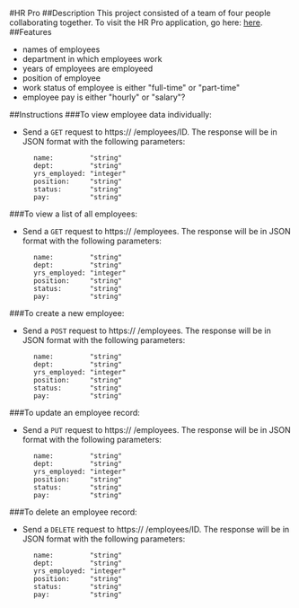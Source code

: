 #HR Pro
##Description
This project consisted of a team of four people collaborating together. To visit the HR Pro application, go here: <a href= "" > here</a>.
##Features
- names of employees
- department in which employees work
- years of employees are employeed
- position of employee
- work status of employee is either "full-time" or "part-time"
- employee pay is either "hourly" or "salary"?

##Instructions
###To view employee data individually:
- Send a `GET` request to https:// /employees/ID. The response will be in JSON format with the following parameters:

```
      name:         "string"
      dept:         "string"
      yrs_employed: "integer"
      position:     "string"
      status:       "string"
      pay:          "string"

```

###To view a list of all employees:
- Send a `GET` request to https:// /employees. The response will be in JSON format with the following parameters:

```
      name:         "string"
      dept:         "string"
      yrs_employed: "integer"
      position:     "string"
      status:       "string"
      pay:          "string"

```

###To create a new employee:
- Send a `POST` request to https:// /employees. The response will be in JSON format with the following parameters:

```
      name:         "string"
      dept:         "string"
      yrs_employed: "integer"
      position:     "string"
      status:       "string"
      pay:          "string"

```

###To update an employee record:
- Send a `PUT` request to https:// /employees. The response will be in JSON format with the following parameters:

```
      name:         "string"
      dept:         "string"
      yrs_employed: "integer"
      position:     "string"
      status:       "string"
      pay:          "string"

```

###To delete an employee record:
- Send a `DELETE` request to https:// /employees/ID. The response will be in JSON format with the following parameters:

```
      name:         "string"
      dept:         "string"
      yrs_employed: "integer"
      position:     "string"
      status:       "string"
      pay:          "string"

```
